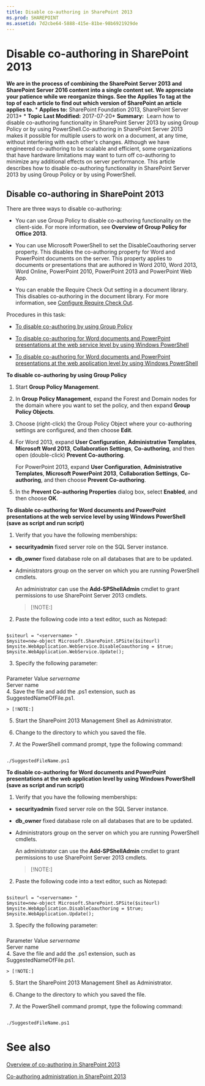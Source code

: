 ```yaml
---
title: Disable co-authoring in SharePoint 2013
ms.prod: SHAREPOINT
ms.assetid: 7d2cbe64-5888-415e-81be-98b6921929de
---
```



# Disable co-authoring in SharePoint 2013
 **We are in the process of combining the SharePoint Server 2013 and SharePoint Server 2016 content into a single content set. We appreciate your patience while we reorganize things. See the Applies To tag at the top of each article to find out which version of SharePoint an article applies to.** * **Applies to:** SharePoint Foundation 2013, SharePoint Server 2013*  * **Topic Last Modified:** 2017-07-20* **Summary:**  Learn how to disable co-authoring functionality in SharePoint Server 2013 by using Group Policy or by using PowerShell.Co-authoring in SharePoint Server 2013 makes it possible for multiple users to work on a document, at any time, without interfering with each other's changes. Although we have engineered co-authoring to be scalable and efficient, some organizations that have hardware limitations may want to turn off co-authoring to minimize any additional effects on server performance. This article describes how to disable co-authoring functionality in SharePoint Server 2013 by using Group Policy or by using PowerShell.
## Disable co-authoring in SharePoint 2013

There are three ways to disable co-authoring:
- You can use Group Policy to disable co-authoring functionality on the client-side. For more information, see **Overview of Group Policy for Office 2013**.
    
  
- You can use Microsoft PowerShell to set the DisableCoauthoring server property. This disables the co-authoring property for Word and PowerPoint documents on the server. This property applies to documents or presentations that are authored in Word 2010, Word 2013, Word Online, PowerPoint 2010, PowerPoint 2013 and PowerPoint Web App.
    
  
- You can enable the Require Check Out setting in a document library. This disables co-authoring in the document library. For more information, see  [Configure Require Check Out](configure-versioning-for-co-authoring-in-sharepoint-2013.md#bkmk_req_co).
    
  
Procedures in this task:
-  [To disable co-authoring by using Group Policy](#bkmk_dis_ca_gp)
    
  
-  [To disable co-authoring for Word documents and PowerPoint presentations at the web service level by using Windows PowerShell](#bkmk_dis_ca_ps)
    
  
-  [To disable co-authoring for Word documents and PowerPoint presentations at the web application level by using Windows PowerShell](#bkmk_dis_wa_ps)
    
  
 **To disable co-authoring by using Group Policy**
1. Start **Group Policy Management**.
    
  
2. In **Group Policy Management**, expand the Forest and Domain nodes for the domain where you want to set the policy, and then expand **Group Policy Objects**.
    
  
3. Choose (right-click) the Group Policy Object where your co-authoring settings are configured, and then choose **Edit**.
    
  
4. For Word 2013, expand **User Configuration**, **Administrative Templates**, **Microsoft Word 2013**, **Collaboration Settings**, **Co-authoring**, and then open (double-click) **Prevent Co-authoring**.
    
    For PowerPoint 2013, expand **User Configuration**, **Administrative Templates**, **Microsoft PowerPoint 2013**, **Collaboration Settings**, **Co-authoring**, and then choose **Prevent Co-authoring**.
    
  
5. In the **Prevent Co-authoring Properties** dialog box, select **Enabled**, and then choose **OK**.
    
  
 **To disable co-authoring for Word documents and PowerPoint presentations at the web service level by using Windows PowerShell (save as script and run script)**
1. Verify that you have the following memberships:
    
  - **securityadmin** fixed server role on the SQL Server instance.
    
  
  - **db_owner** fixed database role on all databases that are to be updated.
    
  
  - Administrators group on the server on which you are running PowerShell cmdlets.
    
  

    An administrator can use the **Add-SPShellAdmin** cmdlet to grant permissions to use SharePoint Server 2013 cmdlets.
    
    > [!NOTE:]
      
2. Paste the following code into a text editor, such as Notepad:
    
  ```
  
$siteurl = "<servername> "
$mysite=new-object Microsoft.SharePoint.SPSite($siteurl)
$mysite.WebApplication.WebService.DisableCoauthoring = $true;
$mysite.WebApplication.WebService.Update();
  ```

3. Specify the following parameter:
    
### 

Parameter Value  *servername*  <br/> Server name  <br/> 4. Save the file and add the .ps1 extension, such as SuggestedNameOfFile.ps1.
    
    > [!NOTE:]
      
5. Start the SharePoint 2013 Management Shell as Administrator.
    
  
6. Change to the directory to which you saved the file.
    
  
7. At the PowerShell command prompt, type the following command:
    
  ```
  
./SuggestedFileName.ps1
  ```

 **To disable co-authoring for Word documents and PowerPoint presentations at the web application level by using Windows PowerShell (save as script and run script)**
1. Verify that you have the following memberships:
    
  - **securityadmin** fixed server role on the SQL Server instance.
    
  
  - **db_owner** fixed database role on all databases that are to be updated.
    
  
  - Administrators group on the server on which you are running PowerShell cmdlets.
    
  

    An administrator can use the **Add-SPShellAdmin** cmdlet to grant permissions to use SharePoint Server 2013 cmdlets.
    
    > [!NOTE:]
      
2. Paste the following code into a text editor, such as Notepad:
    
  ```
  
$siteurl = "<servername> "
$mysite=new-object Microsoft.SharePoint.SPSite($siteurl)
$mysite.WebApplication.DisableCoauthoring = $true;
$mysite.WebApplication.Update();

  ```

3. Specify the following parameter:
    
### 

Parameter Value  *servername*  <br/> Server name  <br/> 4. Save the file and add the .ps1 extension, such as SuggestedNameOfFile.ps1.
    
    > [!NOTE:]
      
5. Start the SharePoint 2013 Management Shell as Administrator.
    
  
6. Change to the directory to which you saved the file.
    
  
7. At the PowerShell command prompt, type the following command:
    
  ```
  
./SuggestedFileName.ps1
  ```


# See also

#### 

 [Overview of co-authoring in SharePoint 2013](html/overview-of-co-authoring-in-sharepoint-2013.md)
  
    
    
 [Co-authoring administration in SharePoint 2013](html/co-authoring-administration-in-sharepoint-2013.md)
  
    
    

  
    
    

